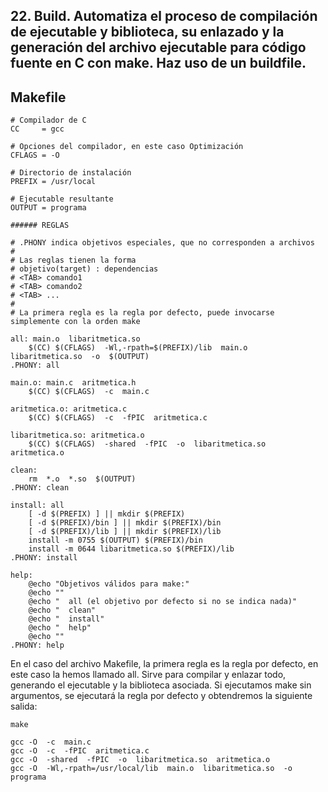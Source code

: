 ## 22. Build. Automatiza el proceso de compilación de ejecutable y biblioteca, su enlazado y la generación del archivo ejecutable para código fuente en C con make. Haz uso de un buildfile.

## Makefile

	# Compilador de C
	CC     = gcc

	# Opciones del compilador, en este caso Optimización
	CFLAGS = -O

	# Directorio de instalación
	PREFIX = /usr/local

	# Ejecutable resultante
	OUTPUT = programa

	###### REGLAS

	# .PHONY indica objetivos especiales, que no corresponden a archivos
	#
	# Las reglas tienen la forma
	# objetivo(target) : dependencias
	# <TAB>	comando1 
	# <TAB>	comando2
	# <TAB>	...
	#
	# La primera regla es la regla por defecto, puede invocarse simplemente con la orden make

	all: main.o  libaritmetica.so
		$(CC) $(CFLAGS)  -Wl,-rpath=$(PREFIX)/lib  main.o  libaritmetica.so  -o  $(OUTPUT)
	.PHONY: all

	main.o: main.c  aritmetica.h
		$(CC) $(CFLAGS)  -c  main.c

	aritmetica.o: aritmetica.c
		$(CC) $(CFLAGS)  -c  -fPIC  aritmetica.c

	libaritmetica.so: aritmetica.o
		$(CC) $(CFLAGS)  -shared  -fPIC  -o  libaritmetica.so  aritmetica.o

	clean:
		rm  *.o  *.so  $(OUTPUT)
	.PHONY: clean

	install: all
		[ -d $(PREFIX) ] || mkdir $(PREFIX)
		[ -d $(PREFIX)/bin ] || mkdir $(PREFIX)/bin
		[ -d $(PREFIX)/lib ] || mkdir $(PREFIX)/lib
		install -m 0755 $(OUTPUT) $(PREFIX)/bin
		install -m 0644 libaritmetica.so $(PREFIX)/lib
	.PHONY: install

	help:
		@echo "Objetivos válidos para make:"
		@echo ""
		@echo "  all (el objetivo por defecto si no se indica nada)"
		@echo "  clean"
		@echo "  install"
		@echo "  help"
		@echo ""
	.PHONY: help

En el caso del archivo Makefile, la primera regla es la regla por defecto, en este caso la hemos llamado all. Sirve para compilar y enlazar todo, generando el ejecutable y la biblioteca asociada. Si ejecutamos make sin argumentos, se ejecutará la regla por defecto y obtendremos la siguiente salida:

	make

	gcc -O  -c  main.c
	gcc -O  -c  -fPIC  aritmetica.c
	gcc -O  -shared  -fPIC  -o  libaritmetica.so  aritmetica.o
	gcc -O  -Wl,-rpath=/usr/local/lib  main.o  libaritmetica.so  -o  programa
